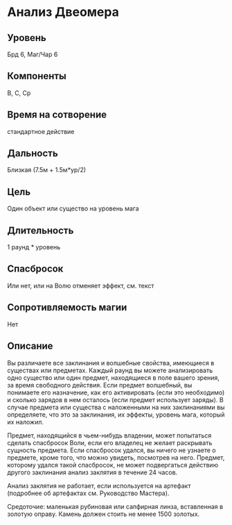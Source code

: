 # Анализ Двеомера

## Уровень
Брд 6, Маг/Чар 6
## Компоненты
В, С, Ср
## Время на сотворение
стандартное действие
## Дальность
Близкая (7.5м + 1.5м*ур/2)
## Цель
Один объект или существо на уровень мага
## Длительность
1 раунд * уровень
## Спасбросок
Или нет, или на Волю отменяет эффект, см. текст
## Сопротивляемость магии
Нет
## Описание
Вы различаете все заклинания и волшебные свойства, имеющиеся в существах или предметах. Каждый раунд вы можете анализировать одно существо или один предмет, находящиеся в поле вашего зрения, за время свободного действия. Если предмет волшебный, вы понимаете его назначение, как его активировать (если это необходимо) и сколько зарядов в нем осталось (если предмет использует заряды). В случае предмета или существа с наложенными на них заклинаниями вы определяете, что это за заклинания, их эффекты, уровень мага, который их наложил.

Предмет, находящийся в чьем-нибудь владении, может попытаться сделать спасбросок Воли, если его владелец не желает раскрывать сущность предмета. Если спасбросок удался, вы ничего не узнаете о предмете, кроме того, что можно увидеть, посмотрев на него. Предмет, которому удался такой спасбросок, не может подвергаться действию другого заклинания анализ заклятия в течение 24 часов.

Анализ заклятия не работает, если используется на артефакт (подробнее об артефактах см. Руководство Мастера).

Средоточие: маленькая рубиновая или сапфирная линза, вставленная в золотую оправу. Камень должен стоить не менее 1500 золотых.
